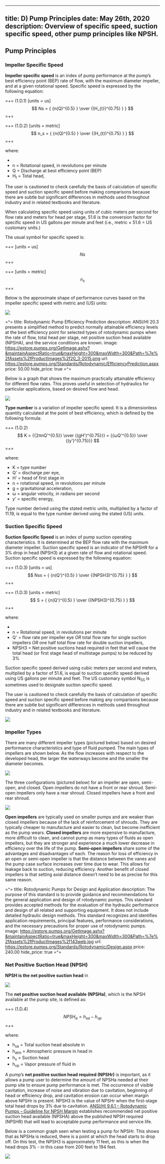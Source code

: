 -----
title: D) Pump Principles
date: May 26th, 2020
description: Overview of specific speed, suction specific speed, other pump principles like NPSH.
-----

## Pump Principles

### Impeller Specific Speed 

**Impeller specific speed** is an index of pump performance at the pump’s best efficiency point (BEP) rate of flow, with the maximum diameter impeller, and at a given rotational speed. Specific speed is expressed by the following equation:

=+=
<span class= equation-label >(1.D.1)</span>
[units = us]
$$ Ns = { {n(Q)^{0.5} } \over {(H_{t})^{0.75} } } $$
=+=

=+=
<span class= equation-label >(1.D.2)</span>
[units = metric]
$$ n_s = { {n(Q)^{0.5} } \over {(H_{t})^{0.75} } } $$
=+=

where:

- <units us = "Ns = Specific Speed " metric = "n_s_ = Specific Speed "/> 
- n = Rotational speed, in revolutions per minute 
- Q = Discharge at best efficiency point (BEP) <units us = "in gallons per minute" metric = "in cubic meters per second"/> 
- H<sub>t</sub> = Total head, <units us = "in feet" metric = "in meters"/> 

The user is cautioned to check carefully the basis of calculation of specific speed and suction specific speed before making comparisons because there are subtle but significant differences in methods used throughout industry and in related textbooks and literature.

When calculating specific speed using units of cubic meters per second for flow rate and meters for head per stage, 51.6 is the conversion factor for specific speed in US gallons per minute and feet (i.e., metric × 51.6 = US customary units.)

The usual symbol for specific speed  is:

=+=
[units = us]
$$ Ns $$
=+=

=+=
[units = metric]
$$ n_s $$
=+=

<units us = "When calculating the value for specific speed and suction specific speed, the unit of measurement used for rate of flow is defined in US gallons per minute (gpm)." 
metric= " When calculating the value for specific speed and suction specific speed, the unit of measurement used within this standard for rate of flow is cubic meters per second (m3/s).
An alternative method of calculating this value is to use (m3/h) as the unit of measurement for rate of flow, which then results in a value that is i.e., 60 times greater."/>

Below is the approximate shape of performance curves based on the impeller specific speed with metric and (US) units:

![](specific-speed-charts.png "")

=^=
title: Rotodynamic Pump Efficiency Prediction
description: ANSI/HI 20.3 presents a simplified method to predict normally attainable efficiency levels at the best efficiency point for selected types of rotodynamic pumps when the rate of flow, total head per stage, net positive suction head available (NPSHA), and the service conditions are known.
image: https://estore.pumps.org/GetImage.ashx?&maintainAspectRatio=true&maxHeight=300&maxWidth=300&Path=%7e%2fAssets%2fProductImages%2f20_3-2015.png
url: https://estore.pumps.org/Standards/Rotodynamic/EfficiencyPrediction.aspx
price: 50.00
hide_price: true
=^=

Below is a graph that shows the maximum practically attainable efficiency for different flow rates. This proves useful in selection of hydraulics for 
particular applications, based on desired flow and head.

![](specific-speed-eff.png "")

**Type number** is a variation of impeller specific speed. It is a dimensionless quantity calculated at the point
of best efficiency, which is defined by the following formula:

=+=
<span class= equation-label >(1.D.2)</span>
$$ K = {{2πnQ'^{0.5}} \over {(gH')^{0.75}}} = {{ωQ'^{0.5}} \over {(y')^{0.75}}} $$
=+=

where:

- K = type number
- Q’ = discharge per eye, <units us = "in cubic feet per second" metric = "in cubic meters per second"/>
- H’ = head of first stage in <units us = "feet" metric = "meters"/>
- n = rotational speed, in revolutions per minute
- g = gravitational acceleration, <units us = "in feet per second squared" metric = "in meters per second squared "/>
- ω = angular velocity, in radians per second
- y’ = specific energy, <units us = "in British thermal unit per pound mass" metric = "in kilojoules per kilogram"/>

Type number derived using the stated metric units, multiplied by a factor of 11.19, is equal to the type number derived using the stated (US) units.

### Suction Specific Speed

**Suction Specific Speed** is an index of pump suction operating characteristics.
It is determined at the BEP flow rate with the maximum diameter impeller.
Suction specific speed is an indicator of the NPSHR for a 3% drop in head (NPSH3) at a given
rate of flow and rotational speed. Suction specific speed is expressed by the following equation:

=+=
<span class= equation-label >(1.D.3)</span>
[units = us]
$$ Nss = { {n(Q')^{0.5} } \over {(NPSH3)^{0.75} } } $$
=+=

=+=
<span class= equation-label >(1.D.3)</span>
[units = metric]
$$ S = { {n(Q')^{0.5} } \over {(NPSH3)^{0.75} } } $$
=+=

where:

- <units us = "Nss = Suction Specific Speed" metric = "S = Suction Specific Speed"/>
- n = Rotational speed, in revolutions per minute
- Q' = flow rate per impeller eye *OR* total flow rate for single suction impellers *OR* one half total flow rate for double suction impellers, <units us = "in US gallons per minute" metric = "in cubic meters per second"/>
- NPSH3 = Net positive suctions head required in feet that will cause the total head (or first stage head of multistage pumps) to be reduced by 3%

Suction specific speed derived using cubic meters per second and meters, multiplied by a factor of 51.6, is equal to suction specific speed derived using US gallons per minute and feet. The US customary symbol N<sub>SS</sub> is sometimes used to designate suction specific speed.

The user is cautioned to check carefully the basis of calculation of specific speed and suction specific speed before making any comparisons because there are subtle but significant differences in methods used throughout industry and in related textbooks and literature.

![](stable-window.png "")

### Impeller Types

There are many different impeller types (pictured below) based on desired performance characteristics and type of fluid pumped. The main types of impellers are shown below. 
As the flow increases with respect to the developed head, the larger the waterways become and the smaller the diameter becomes.

![](impeller-types.png "")

The three configurations (pictured below) for an impeller are open, semi-open, and closed. Open impellers do not have a front or rear shroud. Semi-open impellers only have a
rear shroud. Closed impellers have a front and rear shroud.

![](impeller-configs.png "")

**Open impellers** are typically used on smaller pumps and are weaker than closed impellers because of the lack of reinforcement of shrouds. They are typically cheaper to 
manufacture and easier to clean, but become inefficient as the pump wears. **Closed impellers** are more expensive to manufacture, more difficult to clean, and cannot pump
as many types of fluids as open impellers, but they are stronger and experience a much lower decrease in efficiency over the life of the pump. **Semi-open impellers** 
share some of the advantages and disadvantages of each. The reason for loss of efficiency in an open or semi-open impeller is that the distance between the vanes and 
the pump case surface increases over time due to wear. This allows for leakage back to suction, reducing efficiency. Another benefit of closed impellers is that 
setting axial distance doesn’t need to be as precise for this same reason.

=^=
title: Rotodynamic Pumps for Design and Application
description: The purpose of this standard is to provide guidance and recommendations for the general application and design of rotodynamic pumps. This standard provides accepted methods for the evaluation of the hydraulic performance and design of all related and supporting equipment. It does not include detailed hydraulic design methods. This standard recognizes and identifies application requirements, principal features, performance considerations, and the necessary precautions for proper use of rotodynamic pumps.
image: https://estore.pumps.org/GetImage.ashx?&maintainAspectRatio=true&maxHeight=300&maxWidth=300&Path=%7e%2fAssets%2fProductImages%2f143web.jpg
url: https://estore.pumps.org/Standards/Rotodynamic/Design.aspx
price: 240.00
hide_price: true
=^=

### Net Positive Suction Head (NPSH)

**NPSH is the net positive suction head** in <units us = "feet (US). Impellers require a certain amount of head at suction beyond the vapor pressure of the pumped
fluid in order to operate properly. This is due to the fact that there is a drop in pressure as the flow enters the eye of the impeller. If the flow’s pressure drops 
below the vapor pressure of the fluid being pumped, bubbles can form – a phenomenon called cavitation. These bubbles collapse with high energy and can cause damage to
the surrounding parts of the pump through cavitation erosion. In addition to direct damage to the waterways, cavitation can cause higher vibration leading to damage 
to other parts as the pump such as seals and bearings. Below is a simplified graph showing the pressure of a fluid as it moves through a pump, with the bottom graph
showing the fluid reaching a pressure below that of its vapor pressure, causing cavitation." metric = "meters (metric). Impellers require a certain amount of head at suction beyond the vapor pressure of the pumped
fluid in order to operate properly. This is due to the fact that there is a drop in pressure as the flow enters the eye of the impeller. If the flow’s pressure drops 
below the vapor pressure of the fluid being pumped, bubbles can form – a phenomenon called cavitation. These bubbles collapse with high energy and can cause damage to
the surrounding parts of the pump through cavitation erosion. In addition to direct damage to the waterways, cavitation can cause higher vibration leading to damage 
to other parts as the pump such as seals and bearings. Below is a simplified graph showing the pressure of a fluid as it moves through a pump, with the bottom graph
showing the fluid reaching a pressure below that of its vapor pressure, causing cavitation."/>

![](bubble-formation.png "")

The **net positive suction head available (NPSHa)**, which is the NPSH available at the pump site, is defined as:

=+=
<span class= equation-label >(1.D.4)</span>
$$ NPSH_{a} = {h_{sa}} - {h_{vp}} $$
=+=

where:

- h<sub>sa</sub> = Total suction head absolute in <units us = "feet = h_atm_ + h_s_" metric = "meters =  h_atm_ + h_s_"/>
- h<sub>atm</sub> = Atmospheric pressure in head in <units us = "feet" metric = "meters"/>
- h<sub>s</sub> = Suction head
- h<sub>vp</sub> = Vapor pressure of fluid in <units us = "feet of head" metric = "meters of head"/>

A pump’s **net positive suction head required (NPSHr)** is important, as it allows a pump user to determine the amount of NPSHa needed at their pump site to ensure pump
performance is met. The occurrence of visible cavitation, increase of noise and vibration due to cavitation, beginning of head or efficiency drop, and cavitation 
erosion can occur when margin above NPSHr is present. NPSH3 is the value of NPSHr when the first-stage total head drops by 3% due to cavitation. 
<a href="https://estore.pumps.org/Standards/Rotodynamic/NPSH.aspx" target="_blank">ANSI/HI 9.6.1 – Rotodynamic Pumps – Guideline for NPSH Margin</a> establishes
recommended net positive suction head available (NPSHA) above the published NPSH required (NPSHR) that will lead to acceptable pump performance and service life.

Below is a common graph seen when testing a pump for NPSHr. This shows that as NPSHa is reduced, there is a point at which the head starts to drop off. On this test,
the NPSH3 is approximately 11 feet, as this is when the head drops 3% - in this case from 200 feet to 194 feet.

![](NPSHr-test.png "")

